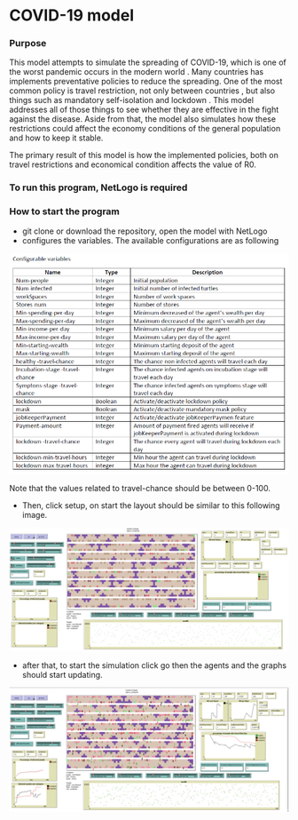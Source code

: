 # COVID-19 model

### Purpose

This model attempts to simulate the spreading of COVID-19, which is one of the worst pandemic occurs in the modern world . Many countries has implements preventative policies to reduce the spreading. One of the most common policy is travel restriction, not only between countries , but also things such as mandatory self-isolation  and lockdown . This model addresses all of those things to see whether they are effective in the fight against the disease. Aside from that, the model also simulates how these restrictions could affect the economy conditions of the general population and how to keep it stable. 

The primary result of this model is how the implemented policies, both on travel restrictions and economical condition affects the value of R0. 

### To run this program, NetLogo is required


### How to start the program
- git clone or download the repository, open the model with NetLogo
- configures the variables. The available configurations are as following

<img src="https://github.com/sefirakarina/challenges-chapter-11/blob/master/configVars.PNG" width="600"/>

Note that the values related to travel-chance should be between 0-100.

- Then, click setup, on start the layout should be similar to this following image.

<img src="https://github.com/sefirakarina/challenges-chapter-11/blob/master/startScreen.PNG" width="1000"/>

- after that, to start the simulation click go then the agents and the graphs should start updating.


<img src="https://github.com/sefirakarina/challenges-chapter-11/blob/master/runningModel.PNG" width="1000"/>

